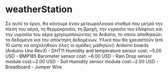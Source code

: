 # weatherStation
Σε αυτό το έργο, θα κάνουμε έναν μετεωρολογικό σταθμό που μετρά την πίεση του αέρα, τη θερμοκρασία, τη βροχή, την υγρασία του εδάφους και την υγρασία του αέρα χρησιμοποιώντας το Arduino, το οποίο αποθηκεύει τα δεδομένα για την απόκτηση δεδομένων.  Υλικά που θα χρειαστούν (επί 10 ώστε να ασχοληθούν όλες οι ομάδες μαθητών):   Arduino boards (Arduino Uno Rev3)  - DHT11 Humidity and temperature sensor cost: ~5.00 USD  - BMP185 Barometer sensor cost: ~6.00 USD  - Rain Drop sensor module cost:~2.00 USD  - Soil Humidity sensor module cost:~2.00 USD  - Breadboard  - Jumper Wire
